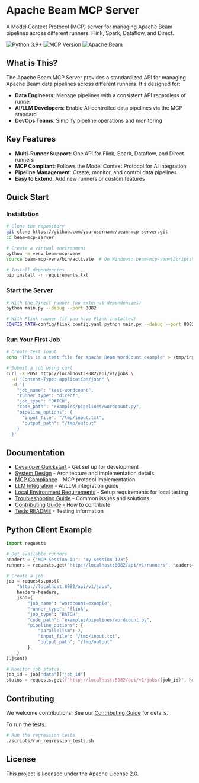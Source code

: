 # Apache Beam MCP Server

A Model Context Protocol (MCP) server for managing Apache Beam pipelines across different runners: Flink, Spark, Dataflow, and Direct.

[![Python 3.9+](https://img.shields.io/badge/python-3.9+-blue.svg)](https://www.python.org/downloads/)
[![MCP Version](https://img.shields.io/badge/MCP-1.0-green.svg)](https://github.com/llm-mcp/mcp-spec)
[![Apache Beam](https://img.shields.io/badge/Apache%20Beam-2.50.0-orange.svg)](https://beam.apache.org/)

## What is This?

The Apache Beam MCP Server provides a standardized API for managing Apache Beam data pipelines across different runners. It's designed for:

- **Data Engineers**: Manage pipelines with a consistent API regardless of runner
- **AI/LLM Developers**: Enable AI-controlled data pipelines via the MCP standard
- **DevOps Teams**: Simplify pipeline operations and monitoring

## Key Features

- **Multi-Runner Support**: One API for Flink, Spark, Dataflow, and Direct runners
- **MCP Compliant**: Follows the Model Context Protocol for AI integration
- **Pipeline Management**: Create, monitor, and control data pipelines
- **Easy to Extend**: Add new runners or custom features

## Quick Start

### Installation

```bash
# Clone the repository
git clone https://github.com/yourusername/beam-mcp-server.git
cd beam-mcp-server

# Create a virtual environment
python -m venv beam-mcp-venv
source beam-mcp-venv/bin/activate  # On Windows: beam-mcp-venv\Scripts\activate

# Install dependencies
pip install -r requirements.txt
```

### Start the Server

```bash
# With the Direct runner (no external dependencies)
python main.py --debug --port 8082

# With Flink runner (if you have Flink installed)
CONFIG_PATH=config/flink_config.yaml python main.py --debug --port 8082
```

### Run Your First Job

```bash
# Create test input
echo "This is a test file for Apache Beam WordCount example" > /tmp/input.txt

# Submit a job using curl
curl -X POST http://localhost:8082/api/v1/jobs \
  -H "Content-Type: application/json" \
  -d '{
    "job_name": "test-wordcount",
    "runner_type": "direct",
    "job_type": "BATCH",
    "code_path": "examples/pipelines/wordcount.py",
    "pipeline_options": {
      "input_file": "/tmp/input.txt",
      "output_path": "/tmp/output"
    }
  }'
```

## Documentation

- [Developer Quickstart](docs/QUICKSTART.md) - Get set up for development
- [System Design](docs/DESIGN.md) - Architecture and implementation details
- [MCP Compliance](docs/mcp-compliance.md) - MCP protocol implementation
- [LLM Integration](docs/llm_integration.md) - AI/LLM integration guide
- [Local Environment Requirements](tests/README.md#local-environment-requirements) - Setup requirements for local testing
- [Troubleshooting Guide](docs/TROUBLESHOOTING.md) - Common issues and solutions
- [Contributing Guide](CONTRIBUTING.md) - How to contribute
- [Tests README](tests/README.md) - Testing information

## Python Client Example

```python
import requests

# Get available runners
headers = {"MCP-Session-ID": "my-session-123"}
runners = requests.get("http://localhost:8082/api/v1/runners", headers=headers).json()

# Create a job
job = requests.post(
    "http://localhost:8082/api/v1/jobs",
    headers=headers,
    json={
        "job_name": "wordcount-example",
        "runner_type": "flink",
        "job_type": "BATCH",
        "code_path": "examples/pipelines/wordcount.py",
        "pipeline_options": {
            "parallelism": 2,
            "input_file": "/tmp/input.txt",
            "output_path": "/tmp/output"
        }
    }
).json()

# Monitor job status
job_id = job["data"]["job_id"]
status = requests.get(f"http://localhost:8082/api/v1/jobs/{job_id}", headers=headers).json()
```

## Contributing

We welcome contributions! See our [Contributing Guide](CONTRIBUTING.md) for details.

To run the tests:

```bash
# Run the regression tests
./scripts/run_regression_tests.sh
```

## License

This project is licensed under the Apache License 2.0. 